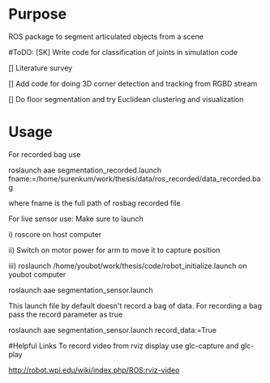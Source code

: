 # Purpose
ROS package to segment articulated objects from a scene

#ToDO:
[SK] Write code for classification of joints in simulation code

[] Literature survey

[] Add code for doing 3D corner detection and tracking from RGBD stream

[] Do floor segmentation and try Euclidean clustering and visualization

# Usage
For recorded bag use 

roslaunch aae segmentation_recorded.launch fname:=/home/surenkum/work/thesis/data/ros_recorded/data_recorded.bag

where fname is the full path of rosbag recorded file


For live sensor use:
Make sure to launch 

i) roscore on host computer 

ii) Switch on motor power for arm to move it to capture position

iii) roslaunch /home/youbot/work/thesis/code/robot_initialize.launch on youbot computer

roslaunch aae segmentation_sensor.launch

This launch file by default doesn't record a bag of data. For recording a bag pass the record parameter as true

roslaunch aae segmentation_sensor.launch record_data:=True

#Helpful Links
To record video from rviz display use glc-capture and glc-play

http://robot.wpi.edu/wiki/index.php/ROS:rviz-video